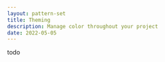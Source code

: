 ```yaml
---
layout: pattern-set
title: Theming
description: Manage color throughout your project
date: 2022-05-05
---
```


todo
